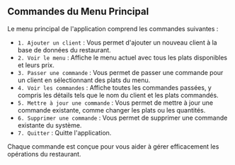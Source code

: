 ## Commandes du Menu Principal

Le menu principal de l'application comprend les commandes suivantes :

- `1. Ajouter un client` : Vous permet d'ajouter un nouveau client à la base de données du restaurant.
- `2. Voir le menu` : Affiche le menu actuel avec tous les plats disponibles et leurs prix.
- `3. Passer une commande` : Vous permet de passer une commande pour un client en sélectionnant des plats du menu.
- `4. Voir les commandes` : Affiche toutes les commandes passées, y compris les détails tels que le nom du client et les plats commandés.
- `5. Mettre à jour une commande` : Vous permet de mettre à jour une commande existante, comme changer les plats ou les quantités.
- `6. Supprimer une commande` : Vous permet de supprimer une commande existante du système.
- `7. Quitter` : Quitte l'application.

Chaque commande est conçue pour vous aider à gérer efficacement les opérations du restaurant.
